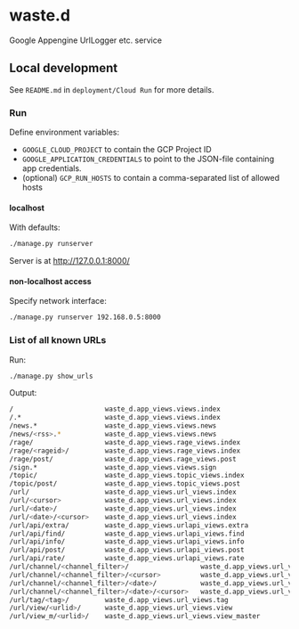 # waste.d
Google Appengine UrlLogger etc. service

## Local development
See `README.md` in `deployment/Cloud Run` for more details.

### Run
Define environment variables:
* `GOOGLE_CLOUD_PROJECT` to contain the GCP Project ID
* `GOOGLE_APPLICATION_CREDENTIALS` to point to the JSON-file containing app credentials.
* (optional) `GCP_RUN_HOSTS` to contain a comma-separated list of allowed hosts

#### localhost
With defaults:
```bash
./manage.py runserver
```
Server is at http://127.0.0.1:8000/

#### non-localhost access
Specify network interface:
```bash
./manage.py runserver 192.168.0.5:8000
```

### List of all known URLs
Run:
```bash
./manage.py show_urls
```

Output:
```bash
/                       waste_d.app_views.views.index
/.*                     waste_d.app_views.views.index
/news.*                 waste_d.app_views.views.news
/news/<rss>.*           waste_d.app_views.views.news
/rage/                  waste_d.app_views.rage_views.index
/rage/<rageid>/         waste_d.app_views.rage_views.index
/rage/post/             waste_d.app_views.rage_views.post
/sign.*                 waste_d.app_views.views.sign
/topic/                 waste_d.app_views.topic_views.index
/topic/post/            waste_d.app_views.topic_views.post
/url/                   waste_d.app_views.url_views.index
/url/<cursor>           waste_d.app_views.url_views.index
/url/<date>/            waste_d.app_views.url_views.index
/url/<date>/<cursor>    waste_d.app_views.url_views.index
/url/api/extra/         waste_d.app_views.urlapi_views.extra
/url/api/find/          waste_d.app_views.urlapi_views.find
/url/api/info/          waste_d.app_views.urlapi_views.info
/url/api/post/          waste_d.app_views.urlapi_views.post
/url/api/rate/          waste_d.app_views.urlapi_views.rate
/url/channel/<channel_filter>/                  waste_d.app_views.url_views.view
/url/channel/<channel_filter>/<cursor>          waste_d.app_views.url_views.index
/url/channel/<channel_filter>/<date>/           waste_d.app_views.url_views.index
/url/channel/<channel_filter>/<date>/<cursor>   waste_d.app_views.url_views.index
/url/tag/<tag>/         waste_d.app_views.url_views.tag
/url/view/<urlid>/      waste_d.app_views.url_views.view
/url/view_m/<urlid>/    waste_d.app_views.url_views.view_master
```
